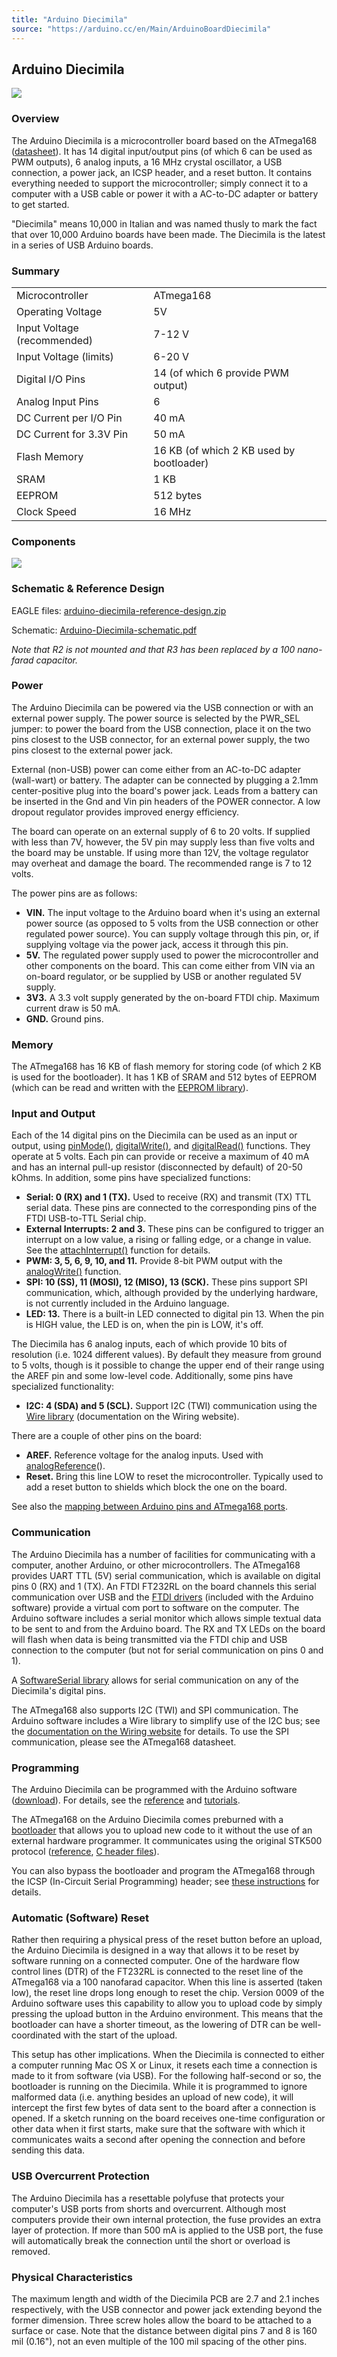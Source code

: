 ```yaml
---
title: "Arduino Diecimila"
source: "https://arduino.cc/en/Main/ArduinoBoardDiecimila"
---
```


## Arduino Diecimila

![](assets/ArduinoDiecimila400.jpg)

### Overview

The Arduino Diecimila is a microcontroller board based on the ATmega168 ([datasheet](https://content.arduino.cc/assets/Datasheet-ATmega48-88-168-doc2545.pdf)). It has 14 digital input/output pins (of which 6 can be used as PWM outputs), 6 analog inputs, a 16 MHz crystal oscillator, a USB connection, a power jack, an ICSP header, and a reset button. It contains everything needed to support the microcontroller; simply connect it to a computer with a USB cable or power it with a AC-to-DC adapter or battery to get started.

"Diecimila" means 10,000 in Italian and was named thusly to mark the fact that over 10,000 Arduino boards have been made. The Diecimila is the latest in a series of USB Arduino boards.

### Summary

|||
|-|-|
|Microcontroller|ATmega168|
|Operating Voltage|5V|
|Input Voltage (recommended)|7-12 V|
|Input Voltage (limits)|6-20 V|
|Digital I/O Pins|14 (of which 6 provide PWM output)|
|Analog Input Pins|6|
|DC Current per I/O Pin|40 mA|
|DC Current for 3.3V Pin|50 mA|
|Flash Memory|16 KB (of which 2 KB used by bootloader)|
|SRAM|1 KB|
|EEPROM|512 bytes|
|Clock Speed|16 MHz|

### Components

![](assets/ArduinoDiecimilaComponents.jpg)

### Schematic & Reference Design

EAGLE files: [arduino-diecimila-reference-design.zip](//www.arduino.cc/en/uploads/Main/arduino-diecimila-reference-design.zip) 

Schematic: [Arduino-Diecimila-schematic.pdf](//www.arduino.cc/en/uploads/Main/Arduino-Diecimila-schematic.pdf) 

*Note that R2 is not mounted and that R3 has been replaced by a 100 nano-farad capacitor.* 

### Power

The Arduino Diecimila can be powered via the USB connection or with an external power supply. The power source is selected by the PWR\_SEL jumper: to power the board from the USB connection, place it on the two pins closest to the USB connector, for an external power supply, the two pins closest to the external power jack. 

External (non-USB) power can come either from an AC-to-DC adapter (wall-wart) or battery. The adapter can be connected by plugging a 2.1mm center-positive plug into the board's power jack. Leads from a battery can be inserted in the Gnd and Vin pin headers of the POWER connector. A low dropout regulator provides improved energy efficiency.

The board can operate on an external supply of 6 to 20 volts. If supplied with less than 7V, however, the 5V pin may supply less than five volts and the board may be unstable. If using more than 12V, the voltage regulator may overheat and damage the board. The recommended range is 7 to 12 volts.

The power pins are as follows:

* **VIN.** The input voltage to the Arduino board when it's using an external power source (as opposed to 5 volts from the USB connection or other regulated power source). You can supply voltage through this pin, or, if supplying voltage via the power jack, access it through this pin.
* **5V.** The regulated power supply used to power the microcontroller and other components on the board. This can come either from VIN via an on-board regulator, or be supplied by USB or another regulated 5V supply.
* **3V3.** A 3.3 volt supply generated by the on-board FTDI chip. Maximum current draw is 50 mA.
* **GND.** Ground pins.

### Memory

The ATmega168 has 16 KB of flash memory for storing code (of which 2 KB is used for the bootloader). It has 1 KB of SRAM and 512 bytes of EEPROM (which can be read and written with the [EEPROM library](http://www.arduino.cc/en/Reference/EEPROM)).

### Input and Output

Each of the 14 digital pins on the Diecimila can be used as an input or output, using [pinMode()](//www.arduino.cc/en/Reference/PinMode), [digitalWrite()](//www.arduino.cc/en/Reference/DigitalWrite), and [digitalRead()](//www.arduino.cc/en/Reference/DigitalRead) functions. They operate at 5 volts. Each pin can provide or receive a maximum of 40 mA and has an internal pull-up resistor (disconnected by default) of 20-50 kOhms. In addition, some pins have specialized functions:

* **Serial: 0 (RX) and 1 (TX).** Used to receive (RX) and transmit (TX) TTL serial data. These pins are connected to the corresponding pins of the FTDI USB-to-TTL Serial chip.
* **External Interrupts: 2 and 3.** These pins can be configured to trigger an interrupt on a low value, a rising or falling edge, or a change in value. See the [attachInterrupt()](//www.arduino.cc/en/Reference/AttachInterrupt) function for details.
* **PWM: 3, 5, 6, 9, 10, and 11.** Provide 8-bit PWM output with the [analogWrite()](//www.arduino.cc/en/Reference/AnalogWrite) function.
* **SPI: 10 (SS), 11 (MOSI), 12 (MISO), 13 (SCK).** These pins support SPI communication, which, although provided by the underlying hardware, is not currently included in the Arduino language.
* **LED: 13.** There is a built-in LED connected to digital pin 13\. When the pin is HIGH value, the LED is on, when the pin is LOW, it's off.

The Diecimila has 6 analog inputs, each of which provide 10 bits of resolution (i.e. 1024 different values). By default they measure from ground to 5 volts, though is it possible to change the upper end of their range using the AREF pin and some low-level code. Additionally, some pins have specialized functionality:

* **I2C: 4 (SDA) and 5 (SCL).** Support I2C (TWI) communication using the [Wire library](http://wiring.org.co/reference/libraries/Wire/index.html) (documentation on the Wiring website).

There are a couple of other pins on the board:

* **AREF.** Reference voltage for the analog inputs. Used with [analogReference](//www.arduino.cc/en/Reference/AnalogReference)().
* **Reset.** Bring this line LOW to reset the microcontroller. Typically used to add a reset button to shields which block the one on the board.

See also the [mapping between Arduino pins and ATmega168 ports](https://docs.arduino.cc/hacking/hardware/Atmega168Hardware).

### Communication

The Arduino Diecimila has a number of facilities for communicating with a computer, another Arduino, or other microcontrollers. The ATmega168 provides UART TTL (5V) serial communication, which is available on digital pins 0 (RX) and 1 (TX). An FTDI FT232RL on the board channels this serial communication over USB and the [FTDI drivers](http://www.ftdichip.com/Drivers/VCP.htm) (included with the Arduino software) provide a virtual com port to software on the computer. The Arduino software includes a serial monitor which allows simple textual data to be sent to and from the Arduino board. The RX and TX LEDs on the board will flash when data is being transmitted via the FTDI chip and USB connection to the computer (but not for serial communication on pins 0 and 1).

A [SoftwareSerial library](http://www.arduino.cc/en/Reference/SoftwareSerial) allows for serial communication on any of the Diecimila's digital pins.

The ATmega168 also supports I2C (TWI) and SPI communication. The Arduino software includes a Wire library to simplify use of the I2C bus; see the [documentation on the Wiring website](http://wiring.org.co/reference/libraries/Wire/index.html) for details. To use the SPI communication, please see the ATmega168 datasheet.

### Programming

The Arduino Diecimila can be programmed with the Arduino software ([download](//www.arduino.cc/en/Main/Software)). For details, see the [reference](//www.arduino.cc/en/Reference/HomePage) and [tutorials](//www.arduino.cc/en/Tutorial/HomePage).

The ATmega168 on the Arduino Diecimila comes preburned with a [bootloader](//www.arduino.cc/en/Tutorial/Bootloader) that allows you to upload new code to it without the use of an external hardware programmer. It communicates using the original STK500 protocol ([reference](./static/resources/datasheets/doc2525.pdf), [C header files](./static/resources/datasheets/avr061.zip)).

You can also bypass the bootloader and program the ATmega168 through the ICSP (In-Circuit Serial Programming) header; see [these instructions](//www.arduino.cc/en/Hacking/Programmer) for details.

### Automatic (Software) Reset

Rather then requiring a physical press of the reset button before an upload, the Arduino Diecimila is designed in a way that allows it to be reset by software running on a connected computer. One of the hardware flow control lines (DTR) of the FT232RL is connected to the reset line of the ATmega168 via a 100 nanofarad capacitor. When this line is asserted (taken low), the reset line drops long enough to reset the chip. Version 0009 of the Arduino software uses this capability to allow you to upload code by simply pressing the upload button in the Arduino environment. This means that the bootloader can have a shorter timeout, as the lowering of DTR can be well-coordinated with the start of the upload. 

This setup has other implications. When the Diecimila is connected to either a computer running Mac OS X or Linux, it resets each time a connection is made to it from software (via USB). For the following half-second or so, the bootloader is running on the Diecimila. While it is programmed to ignore malformed data (i.e. anything besides an upload of new code), it will intercept the first few bytes of data sent to the board after a connection is opened. If a sketch running on the board receives one-time configuration or other data when it first starts, make sure that the software with which it communicates waits a second after opening the connection and before sending this data.

### USB Overcurrent Protection

The Arduino Diecimila has a resettable polyfuse that protects your computer's USB ports from shorts and overcurrent. Although most computers provide their own internal protection, the fuse provides an extra layer of protection. If more than 500 mA is applied to the USB port, the fuse will automatically break the connection until the short or overload is removed. 

### Physical Characteristics

The maximum length and width of the Diecimila PCB are 2.7 and 2.1 inches respectively, with the USB connector and power jack extending beyond the former dimension. Three screw holes allow the board to be attached to a surface or case. Note that the distance between digital pins 7 and 8 is 160 mil (0.16"), not an even multiple of the 100 mil spacing of the other pins.